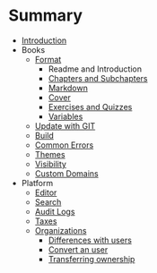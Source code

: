 # Summary

* [Introduction](README.md)
* Books
   * [Format](book/format.md)
       * Readme and Introduction
       * [Chapters and Subchapters](book/chapters.md)
       * [Markdown](book/markdown.md)
       * [Cover](book/cover.md)
       * [Exercises and Quizzes](book/exercises.md)
       * [Variables](book/variables.md)
   * [Update with GIT](book/push.md)
   * [Build](book/build.md)
   * [Common Errors](book/errors.md)
   * [Themes](book/themes.md)
   * [Visibility](book/visibility.md)
   * [Custom Domains](book/domains.md)
* Platform
   * [Editor](platform/editor.md)
   * [Search](platform/search.md)
   * [Audit Logs](platform/audit_logs.md)
   * [Taxes](platform/taxes.md)
   * [Organizations](platform/organizations/README.md)
       * [Differences with users](platform/organizations/differences.md)
       * [Convert an user](platform/organizations/convert.md)
       * [Transferring ownership](platform/organizations/ownership.md)

